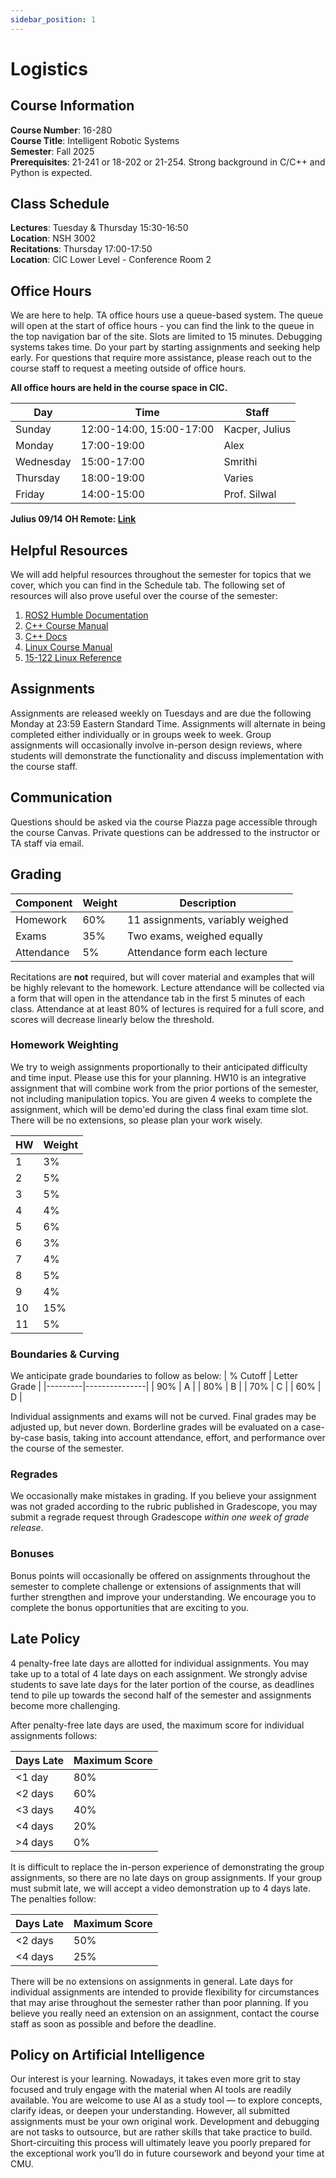 ```yaml
---
sidebar_position: 1
---
```


# Logistics

## Course Information

**Course Number**: 16-280  
**Course Title**: Intelligent Robotic Systems  
**Semester**: Fall 2025  
**Prerequisites**: 21-241 or 18-202 or 21-254. Strong background in C/C++ and Python is expected.  

## Class Schedule

**Lectures**: Tuesday & Thursday 15:30-16:50  
**Location**: NSH 3002  
**Recitations**: Thursday 17:00-17:50  
**Location**: CIC Lower Level - Conference Room 2  

## Office Hours

We are here to help. TA office hours use a queue-based system. The queue will open at the start of office hours - you can find the link to the queue in the top navigation bar of the site. Slots are limited to 15 minutes. 
Debugging systems takes time. Do your part by starting assignments and seeking help early. For questions that require more assistance, please reach out to the course staff to request a meeting outside of office hours. 

**All office hours are held in the course space in CIC.**

| Day      | Time       | Staff                  |
|----------|------------|------------------------|
| Sunday   | 12:00-14:00, 15:00-17:00 | Kacper, Julius   |
| Monday   | 17:00-19:00| Alex                   |
| Wednesday | 15:00-17:00 | Smrithi | 
| Thursday | 18:00-19:00| Varies                 |
| Friday   | 14:00-15:00| Prof. Silwal           |

**Julius 09/14 OH Remote: [Link](https://cmu.zoom.us/j/99534568757?pwd=RX9MBiumm2C9cxeB2YJq6LBiUEWNPD.1)**

## Helpful Resources

We will add helpful resources throughout the semester for topics that we cover, which you can find in the Schedule tab. 
The following set of resources will also prove useful over the course of the semester: 

1) [ROS2 Humble Documentation](https://docs.ros.org/en/humble/index.html)
2) [C++ Course Manual](https://drive.google.com/file/d/1Gucc_xUtnFeLs7rf2--DB9gojARH4IfX/view?usp=sharing)
3) [C++ Docs](https://cplusplus.com/doc/tutorial/)
4) [Linux Course Manual](https://drive.google.com/file/d/16JIvEdVhhJPHVXuGlunlxZn06xEDu15n/view?usp=sharing)
5) [15-122 Linux Reference](https://www.cs.cmu.edu/~15122/handouts/misc/linux_quickref.pdf)

## Assignments

Assignments are released weekly on Tuesdays and are due the following Monday at 23:59 Eastern Standard Time. Assignments will alternate in being completed either individually or in groups week to week. Group assignments will occasionally involve in-person design reviews, where students will demonstrate the functionality and discuss implementation with the course staff. 

## Communication

Questions should be asked via the course Piazza page accessible through the course Canvas. Private questions can be addressed to the instructor or TA staff via email. 

## Grading

| Component | Weight | Description |
|-----------|---------|-------------|
| Homework | 60% | 11 assignments, variably weighed |
| Exams | 35% | Two exams, weighed equally |
| Attendance | 5% | Attendance form each lecture |

Recitations are **not** required, but will cover material and examples that will be highly relevant to the homework. 
Lecture attendance will be collected via a form that will open in the attendance tab in the first 5 minutes of each class. Attendance at at least 80% of lectures is required for a full score, and scores will decrease linearly below the threshold. 

### Homework Weighting

We try to weigh assignments proportionally to their anticipated difficulty and time input. Please use this for your planning. HW10 is an integrative assignment that will combine work from the prior portions of the semester, not including manipulation topics. You are given 4 weeks to complete the assignment, which will be demo'ed during the class final exam time slot. There will be no extensions, so please plan your work wisely. 

| HW | Weight | 
|-----|-----|
| 1  | 3% | 
| 2 | 5% |
| 3 | 5% | 
| 4 | 4% | 
| 5 | 6% | 
| 6 | 3% | 
| 7 | 4% | 
| 8 | 5% | 
| 9 | 4% | 
| 10 | 15% | 
| 11 | 5% |

### Boundaries & Curving

We anticipate grade boundaries to follow as below: 
| % Cutoff | Letter Grade |
|---------|---------------|
| 90% | A |
| 80% | B |
| 70% | C |
| 60% | D |

Individual assignments and exams will not be curved. Final grades may be adjusted up, but never down. Borderline grades will be evaluated on a case-by-case basis, taking into account attendance, effort, and performance over the course of the semester. 

### Regrades

We occasionally make mistakes in grading. If you believe your assignment was not graded according to the rubric published in Gradescope, you may submit a regrade request through Gradescope *within one week of grade release*. 

### Bonuses

Bonus points will occasionally be offered on assignments throughout the semester to complete challenge or extensions of assignments that will further strengthen and improve your understanding. We encourage you to complete the bonus opportunities that are exciting to you. 

## Late Policy

4 penalty-free late days are allotted for individual assignments. You may take up to a total of 4 late days on each assignment. We strongly advise students to save late days for the later portion of the course, as deadlines tend to pile up towards the second half of the semester and assignments become more challenging. 

After penalty-free late days are used, the maximum score for individual assignments follows: 

| Days Late | Maximum Score | 
|-----------|---------|
| \<1 day  | 80% | 
| \<2 days | 60% |
| \<3 days | 40% | 
| \<4 days | 20% | 
| \>4 days | 0% | 

It is difficult to replace the in-person experience of demonstrating the group assignments, so there are no late days on group assignments. If your group must submit late, we will accept a video demonstration up to 4 days late. The penalties follow: 

| Days Late | Maximum Score | 
|-----------|---------|
| \<2 days  | 50% | 
| \<4 days | 25% |

There will be no extensions on assignments in general. Late days for individual assignments are intended to provide flexibility for circumstances that may arise throughout the semester rather than poor planning. If you believe you really need an extension on an assignment, contact the course staff as soon as possible and before the deadline. 

## Policy on Artificial Intelligence

Our interest is your learning. Nowadays, it takes even more grit to stay focused and truly engage with the material when AI tools are readily available.
You are welcome to use AI as a study tool — to explore concepts, clarify ideas, or deepen your understanding. However, all submitted assignments must be your own original work.
Development and debugging are not tasks to outsource, but are rather skills that take practice to build. Short-circuiting this process will ultimately leave you poorly prepared for the exceptional work you’ll do in future coursework and beyond your time at CMU.
